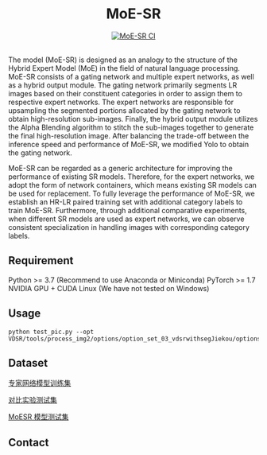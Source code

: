 <div align="center">

# MoE-SR


<div>
    <a href="https://github.com/qiu-p/MoESR"><img src=https://img.shields.io/badge/github-MoESR-red.svg alt="MoE-SR CI"></a>
</div>
<br>

</div>

The model (MoE-SR) is designed as an analogy to the structure of the Hybrid Expert Model (MoE) in the field of natural language processing. MoE-SR consists of a gating network and multiple expert networks, as well as a hybrid output module. The gating network primarily segments LR images based on their constituent categories in order to assign them to respective expert networks. The expert networks are responsible for upsampling the segmented portions allocated by the gating network to obtain high-resolution sub-images. Finally, the hybrid output module utilizes the Alpha Blending algorithm to stitch the sub-images together to generate the final high-resolution image. After balancing the trade-off between the inference speed and performance of MoE-SR, we modified Yolo to obtain the gating network.

MoE-SR can be regarded as a generic architecture for improving the performance of existing SR models. Therefore, for the expert networks, we adopt the form of network containers, which means existing SR models can be used for replacement. To fully leverage the performance of MoE-SR, we establish an HR-LR paired training set with additional category labels to train MoE-SR. Furthermore, through additional comparative experiments, when different SR models are used as expert networks, we can observe consistent specialization in handling images with corresponding category labels.


## Requirement
Python >= 3.7 (Recommend to use Anaconda or Miniconda)
PyTorch >= 1.7
NVIDIA GPU + CUDA
Linux (We have not tested on Windows)

## Usage
```
python test_pic.py --opt VDSR/tools/process_img2/options/option_set_03_vdsrwithsegJiekou/options.yml 
```

## Dataset
[专家网络模型训练集](https://pan.baidu.com/s/14KHhyPavRHmEY4eNhnkanA?pwd=73e9)

[对比实验测试集](https://pan.baidu.com/s/1clSU_kEWRDsSqnI_kVmXcw?pwd=3y02)

[MoESR 模型测试集](https://pan.baidu.com/s/1WsExE3PuGYgWKacGPo2vbA?pwd=k60j)

## Contact




